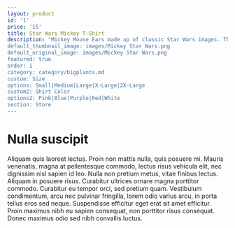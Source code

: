 ```yaml
---
layout: product
id: '1'
price: '15'
title: Star Wars Mickey T-Shirt
description: "Mickey Mouse Ears made up of classic Star Wars images. This shirt is made of 100% Cotton. The Design is made of HTV Vinyl.
default_thumbnail_image: images/Mickey Star Wars.png
default_original_image: images/Mickey Star Wars.png
featured: true
order: 1
category: category/bigplants.md
custom: Size
options: Small|Medium|Large|X-Large|2X-Large
custom2: Shirt Color
options2: Pink|Blue|Purple|Red|White
section: Store
---
```


# Nulla suscipit

Aliquam quis laoreet lectus. Proin non mattis nulla, quis posuere mi. Mauris venenatis, magna at pellentesque commodo, lectus risus vehicula elit, nec dignissim nisl sapien id leo. Nulla non pretium metus, vitae finibus lectus. Aliquam in posuere risus. Curabitur ultrices ornare magna porttitor commodo. Curabitur eu tempor orci, sed pretium quam. Vestibulum condimentum, arcu nec pulvinar fringilla, lorem odio varius arcu, in porta tellus eros sed neque. Suspendisse efficitur eget erat sit amet efficitur. Proin maximus nibh eu sapien consequat, non porttitor risus consequat. Donec maximus odio sed nibh convallis luctus.
